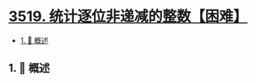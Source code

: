 # [3519. 统计逐位非递减的整数【困难】](https://github.com/tnotesjs/TNotes.leetcode/tree/main/notes/3519.%20%E7%BB%9F%E8%AE%A1%E9%80%90%E4%BD%8D%E9%9D%9E%E9%80%92%E5%87%8F%E7%9A%84%E6%95%B4%E6%95%B0%E3%80%90%E5%9B%B0%E9%9A%BE%E3%80%91)

<!-- region:toc -->

- [1. 📝 概述](#1--概述)

<!-- endregion:toc -->

## 1. 📝 概述
